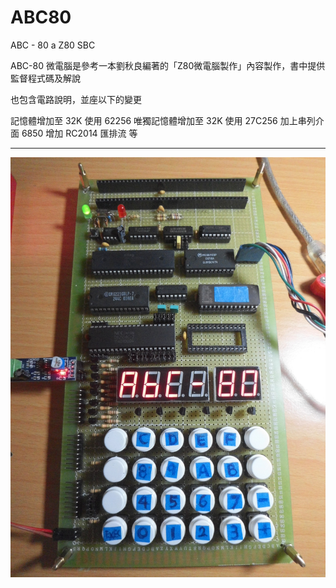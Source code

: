 # ABC80
ABC - 80 a Z80 SBC

ABC-80 微電腦是參考一本劉秋良編著的「Z80微電腦製作」內容製作，書中提供監督程式碼及解說

也包含電路說明，並座以下的變更

記憶體增加至 32K 使用 62256
唯獨記憶體增加至 32K 使用 27C256
加上串列介面 6850
增加 RC2014 匯排流
等

<hr>

![alt text][def1]

[def1]: images/CIMG0218.JPG
